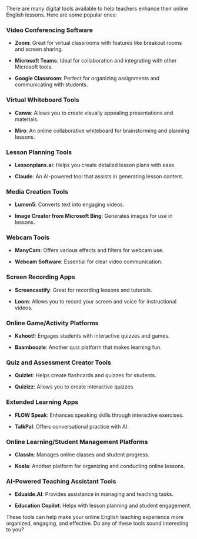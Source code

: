 There are many digital tools available to help teachers enhance their online English lessons. Here are some popular ones:

### Video Conferencing Software

- **Zoom**: Great for virtual classrooms with features like breakout rooms and screen sharing.
    
- **Microsoft Teams**: Ideal for collaboration and integrating with other Microsoft tools.
    
- **Google Classroom**: Perfect for organizing assignments and communicating with students.
    

### Virtual Whiteboard Tools

- **Canva**: Allows you to create visually appealing presentations and materials.
    
- **Miro**: An online collaborative whiteboard for brainstorming and planning lessons.
    

### Lesson Planning Tools

- **Lessonplans.ai**: Helps you create detailed lesson plans with ease.
    
- **Claude**: An AI-powered tool that assists in generating lesson content.
    

### Media Creation Tools

- **Lumen5**: Converts text into engaging videos.
    
- **Image Creator from Microsoft Bing**: Generates images for use in lessons.
    

### Webcam Tools

- **ManyCam**: Offers various effects and filters for webcam use.
    
- **Webcam Software**: Essential for clear video communication.
    

### Screen Recording Apps

- **Screencastify**: Great for recording lessons and tutorials.
    
- **Loom**: Allows you to record your screen and voice for instructional videos.
    

### Online Game/Activity Platforms

- **Kahoot!**: Engages students with interactive quizzes and games.
    
- **Baamboozle**: Another quiz platform that makes learning fun.
    

### Quiz and Assessment Creator Tools

- **Quizlet**: Helps create flashcards and quizzes for students.
    
- **Quizizz**: Allows you to create interactive quizzes.
    

### Extended Learning Apps

- **FLOW Speak**: Enhances speaking skills through interactive exercises.
    
- **TalkPal**: Offers conversational practice with AI.
    

### Online Learning/Student Management Platforms

- **ClassIn**: Manages online classes and student progress.
    
- **Koala**: Another platform for organizing and conducting online lessons.
    

### AI-Powered Teaching Assistant Tools

- **Eduaide.AI**: Provides assistance in managing and teaching tasks.
    
- **Education Copilot**: Helps with lesson planning and student engagement.
    

These tools can help make your online English teaching experience more organized, engaging, and effective. Do any of these tools sound interesting to you?